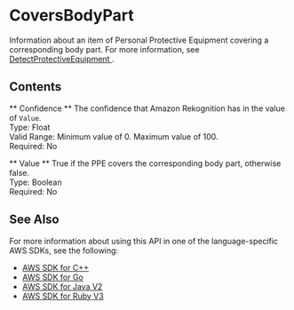 # CoversBodyPart<a name="API_CoversBodyPart"></a>

Information about an item of Personal Protective Equipment covering a corresponding body part\. For more information, see [ DetectProtectiveEquipment ](API_DetectProtectiveEquipment.md)\.

## Contents<a name="API_CoversBodyPart_Contents"></a>

 ** Confidence **   <a name="rekognition-Type-CoversBodyPart-Confidence"></a>
The confidence that Amazon Rekognition has in the value of `Value`\.  
Type: Float  
Valid Range: Minimum value of 0\. Maximum value of 100\.  
Required: No

 ** Value **   <a name="rekognition-Type-CoversBodyPart-Value"></a>
True if the PPE covers the corresponding body part, otherwise false\.  
Type: Boolean  
Required: No

## See Also<a name="API_CoversBodyPart_SeeAlso"></a>

For more information about using this API in one of the language\-specific AWS SDKs, see the following:
+  [ AWS SDK for C\+\+](https://docs.aws.amazon.com/goto/SdkForCpp/rekognition-2016-06-27/CoversBodyPart) 
+  [ AWS SDK for Go](https://docs.aws.amazon.com/goto/SdkForGoV1/rekognition-2016-06-27/CoversBodyPart) 
+  [ AWS SDK for Java V2](https://docs.aws.amazon.com/goto/SdkForJavaV2/rekognition-2016-06-27/CoversBodyPart) 
+  [ AWS SDK for Ruby V3](https://docs.aws.amazon.com/goto/SdkForRubyV3/rekognition-2016-06-27/CoversBodyPart) 